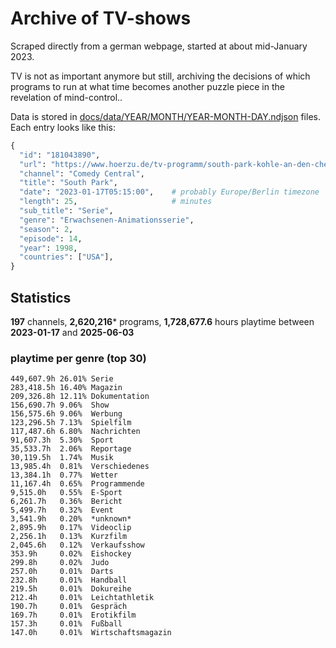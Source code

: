 # Archive of TV-shows

Scraped directly from a german webpage, started at about mid-January 2023.

TV is not as important anymore but still, archiving the decisions of which programs to run at what time
becomes another puzzle piece in the revelation of mind-control.. 

Data is stored in [docs/data/YEAR/MONTH/YEAR-MONTH-DAY.ndjson](docs/data/) files. 
Each entry looks like this:

```python
{
  "id": "181043890", 
  "url": "https://www.hoerzu.de/tv-programm/south-park-kohle-an-den-chefkoch/bid_181043890/", 
  "channel": "Comedy Central", 
  "title": "South Park", 
  "date": "2023-01-17T05:15:00",    # probably Europe/Berlin timezone 
  "length": 25,                     # minutes 
  "sub_title": "Serie", 
  "genre": "Erwachsenen-Animationsserie", 
  "season": 2, 
  "episode": 14, 
  "year": 1998, 
  "countries": ["USA"],
}
```

## Statistics

**197** channels, **2,620,216*** programs, **1,728,677.6** hours playtime between **2023-01-17** and **2025-06-03**


### playtime per genre (top 30)

    449,607.9h 26.01% Serie
    283,418.5h 16.40% Magazin
    209,326.8h 12.11% Dokumentation
    156,690.7h 9.06%  Show
    156,575.6h 9.06%  Werbung
    123,296.5h 7.13%  Spielfilm
    117,487.6h 6.80%  Nachrichten
    91,607.3h  5.30%  Sport
    35,533.7h  2.06%  Reportage
    30,119.5h  1.74%  Musik
    13,985.4h  0.81%  Verschiedenes
    13,384.1h  0.77%  Wetter
    11,167.4h  0.65%  Programmende
    9,515.0h   0.55%  E-Sport
    6,261.7h   0.36%  Bericht
    5,499.7h   0.32%  Event
    3,541.9h   0.20%  *unknown*
    2,895.9h   0.17%  Videoclip
    2,256.1h   0.13%  Kurzfilm
    2,045.6h   0.12%  Verkaufsshow
    353.9h     0.02%  Eishockey
    299.8h     0.02%  Judo
    257.0h     0.01%  Darts
    232.8h     0.01%  Handball
    219.5h     0.01%  Dokureihe
    212.4h     0.01%  Leichtathletik
    190.7h     0.01%  Gespräch
    169.7h     0.01%  Erotikfilm
    157.3h     0.01%  Fußball
    147.0h     0.01%  Wirtschaftsmagazin
